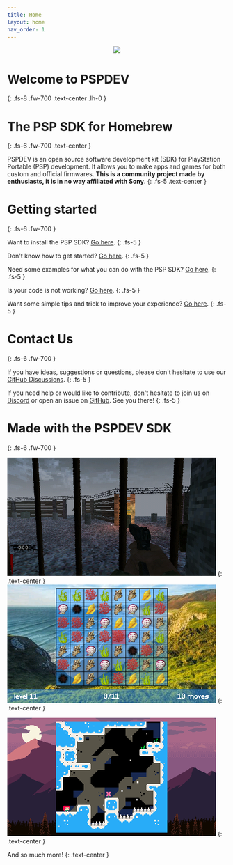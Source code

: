 ```yaml
---
title: Home
layout: home
nav_order: 1
---
```


<center><img src="images/pspdev.ico" width="64px" /></center>

# Welcome to PSPDEV
{: .fs-8 .fw-700 .text-center .lh-0 }

# The PSP SDK for Homebrew
{: .fs-6 .fw-700 .text-center }

PSPDEV is an open source software development kit (SDK) for PlayStation Portable (PSP) development. It allows you to make apps and games for both custom and official firmwares. **This is a community project made by enthusiasts, it is in no way affiliated with Sony**.
{: .fs-5 .text-center }

# Getting started
{: .fs-6 .fw-700 }

Want to install the PSP SDK? [Go here](installation.html).
{: .fs-5 }

Don't know how to get started? [Go here](how_to_use.html).
{: .fs-5 }

Need some examples for what you can do with the PSP SDK? [Go here](basic_programs.html).
{: .fs-5 }

Is your code is not working? [Go here](debugging.html).
{: .fs-5 }

Want some simple tips and trick to improve your experience? [Go here](tips_tricks.html).
{: .fs-5 }

# Contact Us
{: .fs-6 .fw-700 }

If you have ideas, suggestions or questions, please don't hesitate to use our [GitHub Discussions](https://github.com/pspdev/pspdev/discussions).
{: .fs-5 }

If you need help or would like to contribute, don't hesitate to join us on [Discord](https://discord.gg/bePrj9W) or open an issue on [GitHub](https://github.com/pspdev/pspdev/issues). See you there!
{: .fs-5 }

# Made with the PSPDEV SDK
{: .fs-6 .fw-700 }

[![nzportable screenshot](images/nzp.png)](https://github.com/nzp-team/nzportable)
{: .text-center }
[![oceanpop screenshot](images/oceanpop.png)](https://github.com/sharkwouter/oceanpop)
{: .text-center }

[![ccleste screenshot](images/ccleste.png)](https://github.com/fjtrujy/ccleste/tree/psp-fixes)
{: .text-center }

And so much more!
{: .text-center }
